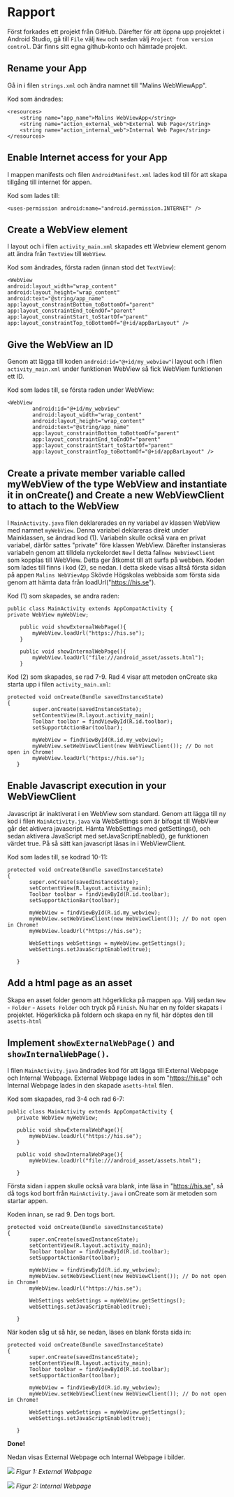 
# Rapport

Först forkades ett projekt från GitHub. Därefter för att öppna upp projektet i Android Studio, 
gå till `File` välj `New` och sedan välj `Project from version control`.
Där finns sitt egna github-konto och hämtade projekt.


## Rename your App

Gå in i filen `strings.xml` och ändra namnet till "Malins WebWiewApp".


Kod som ändrades:
```
<resources>
    <string name="app_name">Malins WebViewApp</string>
    <string name="action_external_web">External Web Page</string>
    <string name="action_internal_web">Internal Web Page</string>
</resources>

```


## Enable Internet access for your App

I mappen manifests och filen `AndroidManifest.xml` lades kod till för att skapa tillgång till 
internet för appen.


Kod som lades till:
```
<uses-permission android:name="android.permission.INTERNET" />

```


## Create a WebView element 

I layout och i filen `activity_main.xml` skapades ett Webview element genom att ändra från 
`TextView` till `WebView`.


Kod som ändrades, första raden (innan stod det `TextView`): 
```
<WebView
android:layout_width="wrap_content"
android:layout_height="wrap_content"
android:text="@string/app_name"
app:layout_constraintBottom_toBottomOf="parent"
app:layout_constraintEnd_toEndOf="parent"
app:layout_constraintStart_toStartOf="parent"
app:layout_constraintTop_toBottomOf="@+id/appBarLayout" />
```


## Give the WebView an ID

Genom att lägga till koden `android:id="@+id/my_webview"`i layout och i filen `activity_main.xml`
under funktionen WebView så fick WebViem funktionen ett ID. 


Kod som lades till, se första raden under WebView: 
```
<WebView
        android:id="@+id/my_webview"
        android:layout_width="wrap_content"
        android:layout_height="wrap_content"
        android:text="@string/app_name"
        app:layout_constraintBottom_toBottomOf="parent"
        app:layout_constraintEnd_toEndOf="parent"
        app:layout_constraintStart_toStartOf="parent"
        app:layout_constraintTop_toBottomOf="@+id/appBarLayout" />

```


## Create a private member variable called myWebView of the type WebView and instantiate it in onCreate() and Create a new WebViewClient to attach to the WebView

I `MainActivity.java` filen deklarerades en ny variabel av klassen WebView med namnet `myWebView`.
Denna variabel deklareras direkt under Mainklassen, se ändrad kod (1). Variabeln skulle också vara 
en privat variabel, därför sattes "private" före klassen WebView. Därefter instansieras variabeln 
genom att tilldela nyckelordet `New` I detta fall`new WebViewClient` som kopplas till WebView. 
Detta ger åtkomst till att surfa på webben. Koden som lades till finns i kod (2), se nedan. 
I detta skede visas alltså första sidan på appen `Malins WebVievApp` Skövde Högskolas webbsida som 
första sida genom att hämta data från loadUrl("https://his.se").


Kod (1) som skapades, se andra raden:

```
public class MainActivity extends AppCompatActivity {
private WebView myWebView;

    public void showExternalWebPage(){
        myWebView.loadUrl("https://his.se");
    }

    public void showInternalWebPage(){
        myWebView.loadUrl("file:///android_asset/assets.html");
    }
```


Kod (2) som skapades, se rad 7-9. Rad 4 visar att metoden onCreate ska starta upp i filen 
`activity_main.xml`:

```
protected void onCreate(Bundle savedInstanceState) 
{
        super.onCreate(savedInstanceState);
        setContentView(R.layout.activity_main);
        Toolbar toolbar = findViewById(R.id.toolbar);
        setSupportActionBar(toolbar);

        myWebView = findViewById(R.id.my_webview);
        myWebView.setWebViewClient(new WebViewClient()); // Do not open in Chrome!
        myWebView.loadUrl("https://his.se");
   }
 ```


## Enable Javascript execution in your WebViewClient

Javascript är inaktiverat i en WebView som standard. Genom att lägga till ny kod i filen 
`MainActivity.java` via WebSettings som är bifogat till WebView går det aktivera javascript. 
Hämta WebSettings med getSettings(), och sedan aktivera JavaScript med setJavaScriptEnabled(), 
ge funktionen värdet true. På så sätt kan javascript läsas in i WebViewClient.


Kod som lades till, se kodrad 10-11: 

 ```
 protected void onCreate(Bundle savedInstanceState) 
 {
        super.onCreate(savedInstanceState);
        setContentView(R.layout.activity_main);
        Toolbar toolbar = findViewById(R.id.toolbar);
        setSupportActionBar(toolbar);

        myWebView = findViewById(R.id.my_webview);
        myWebView.setWebViewClient(new WebViewClient()); // Do not open in Chrome!
        myWebView.loadUrl("https://his.se");

        WebSettings webSettings = myWebView.getSettings();
        webSettings.setJavaScriptEnabled(true);
       
    }
 ```


## Add a html page as an asset

Skapa en asset folder genom att högerklicka på mappen `app`. Välj sedan `New` - `Folder` - `Assets Folder` 
och tryck på `Finish`. Nu har en ny folder skapats i projektet. Högerklicka på foldern och skapa en 
ny fil, här döptes den till `asetts-html`


## Implement `showExternalWebPage()` and `showInternalWebPage()`.

I filen `MainActivity.java` ändrades kod för att lägga till External Webpage och Internal Webpage. 
External Webpage lades in som "https://his.se" och Internal Webpage lades in den skapade `asetts-html` filen. 


Kod som skapades, rad 3-4 och rad 6-7: 

 ```
public class MainActivity extends AppCompatActivity {
    private WebView myWebView;

    public void showExternalWebPage(){
        myWebView.loadUrl("https://his.se");
    }

    public void showInternalWebPage(){
        myWebView.loadUrl("file:///android_asset/assets.html");

    }
 ```

Första sidan i appen skulle också vara blank, inte läsa in "https://his.se", 
så då togs kod bort från `MainActivity.java` i onCreate som är metoden som startar appen.


Koden innan, se rad 9. Den togs bort.

 ```
protected void onCreate(Bundle savedInstanceState) 
 {
        super.onCreate(savedInstanceState);
        setContentView(R.layout.activity_main);
        Toolbar toolbar = findViewById(R.id.toolbar);
        setSupportActionBar(toolbar);

        myWebView = findViewById(R.id.my_webview);
        myWebView.setWebViewClient(new WebViewClient()); // Do not open in Chrome!
        myWebView.loadUrl("https://his.se");

        WebSettings webSettings = myWebView.getSettings();
        webSettings.setJavaScriptEnabled(true);
       
    }
 ```
 
När koden såg ut så här, se nedan, läses en blank första sida in: 
 ```
protected void onCreate(Bundle savedInstanceState) 
 {
        super.onCreate(savedInstanceState);
        setContentView(R.layout.activity_main);
        Toolbar toolbar = findViewById(R.id.toolbar);
        setSupportActionBar(toolbar);

        myWebView = findViewById(R.id.my_webview);
        myWebView.setWebViewClient(new WebViewClient()); // Do not open in Chrome!

        WebSettings webSettings = myWebView.getSettings();
        webSettings.setJavaScriptEnabled(true);
       
    }
 ```
**Done!**

Nedan visas External Webpage och Internal Webpage i bilder. 

![](Screenshot_20230404_123544.png)
*Figur 1: External Webpage*


![](Screenshot_20230404_124259.png)
*Figur 2: Internal Webpage*


